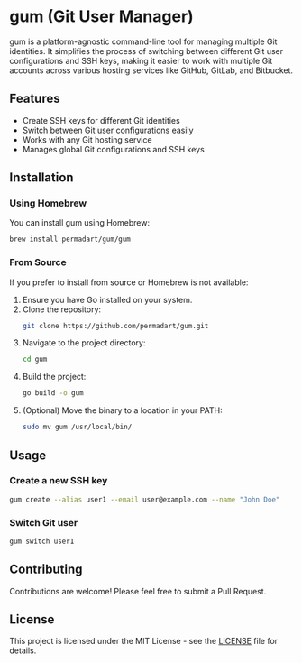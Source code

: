 # gum (Git User Manager)

gum is a platform-agnostic command-line tool for managing multiple Git identities. It simplifies the process of switching between different Git user configurations and SSH keys, making it easier to work with multiple Git accounts across various hosting services like GitHub, GitLab, and Bitbucket.

## Features

- Create SSH keys for different Git identities
- Switch between Git user configurations easily
- Works with any Git hosting service
- Manages global Git configurations and SSH keys

## Installation

### Using Homebrew

You can install gum using Homebrew:

```bash
brew install permadart/gum/gum
```

### From Source

If you prefer to install from source or Homebrew is not available:

1. Ensure you have Go installed on your system.
2. Clone the repository:
   ```bash
   git clone https://github.com/permadart/gum.git
   ```
3. Navigate to the project directory:
   ```bash
   cd gum
   ```
4. Build the project:
   ```bash
   go build -o gum
   ```
5. (Optional) Move the binary to a location in your PATH:
   ```bash
   sudo mv gum /usr/local/bin/
   ```

## Usage

### Create a new SSH key

```bash
gum create --alias user1 --email user@example.com --name "John Doe"
```

### Switch Git user

```bash
gum switch user1
```

## Contributing

Contributions are welcome! Please feel free to submit a Pull Request.

## License

This project is licensed under the MIT License - see the [LICENSE](LICENSE) file for details.
